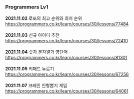 <h3>Programmers Lv1</h3>

<b>2021.11.02</b> 로또의 최고 순위와 최저 순위 <br>
https://programmers.co.kr/learn/courses/30/lessons/77484<br><br>
<b>2021.11.03</b> 신규 아이디 추천 <br>
https://programmers.co.kr/learn/courses/30/lessons/72410<br><br>
<b>2021.11.04</b> 숫자 문자열과 영단어 <br>
https://programmers.co.kr/learn/courses/30/lessons/81301<br><br>
<b>2021.11.05</b> 키패드 누르기<br>
https://programmers.co.kr/learn/courses/30/lessons/67256<br><br>
<b>2021.11.07</b> 크레인 인형뽑기 게임<br>
https://programmers.co.kr/learn/courses/30/lessons/64061<br><br>

